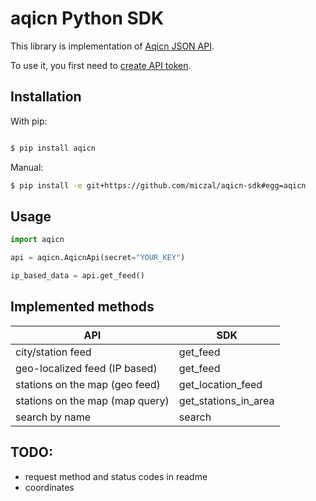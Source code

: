 aqicn Python SDK
================


This library is implementation of [Aqicn JSON API](http://aqicn.org/json-api/doc/).

To use it, you first need to [create API token](http://aqicn.org/data-platform/token/).

Installation
------------

With pip:
```bash

$ pip install aqicn
```
Manual:

```bash
$ pip install -e git+https://github.com/miczal/aqicn-sdk#egg=aqicn
```

Usage
-----
```python
import aqicn

api = aqicn.AqicnApi(secret="YOUR_KEY")

ip_based_data = api.get_feed()
```

Implemented methods
-------------------

| API                                    | SDK                  |
| -------------------------------------- | -------------------- |
| city/station feed                      | get_feed             |
| geo-localized feed (IP based)          | get_feed             |
| stations on the map (geo feed)         | get_location_feed    |
| stations on the map (map query)        | get_stations_in_area |
| search by name                         | search               |

TODO:
-----
 - request method and status codes in readme
 - coordinates
